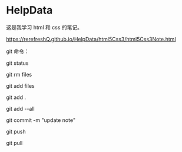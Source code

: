 # HelpData
这是我学习 html 和 css 的笔记。

https://rerefreshQ.github.io/HelpData/html5Css3/html5Css3Note.html

git 命令：

git status

git rm files

git add files

git add .

git add --all

git commit -m "update note"

git push

git pull
